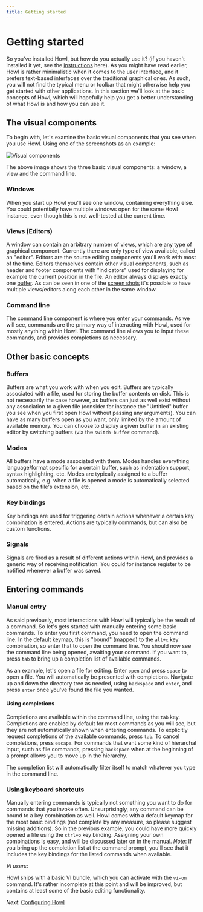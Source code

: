 ```yaml
---
title: Getting started
---
```


# Getting started

So you've installed Howl, but how do you actually use it? (if you haven't
installed it yet, see the [instructions](/getit.html) here). As you might have
read earlier, Howl is rather minimalistic when it comes to the user interface,
and it prefers text-based interfaces over the traditional graphical ones. As
such, you will not find the typical menu or toolbar that might otherwise help
you get started with other applications. In this section we'll look at the basic
concepts of Howl, which will hopefully help you get a better understanding of
what Howl is and how you can use it.

## The visual components

To begin with, let's examine the basic visual components that you see when you
use Howl. Using one of the screenshots as an example:

![Visual components](screenshots/steinom/buffer-structure.png)

The above image shows the three basic visual components: a window, a view and
the command line.

### Windows

When you start up Howl you'll see one window, containing everything else. You
could potentially have multiple windows open for the same Howl instance, even
though this is not well-tested at the current time.

### Views (Editors)

A window can contain an arbitrary number of views, which are any type of
graphical component. Currently there are only type of view available, called an
"editor". Editors are the source editing components you'll work with most of the
time. Editors themselves contain other visual components, such as header and
footer components with "indicators" used for displaying for example the current
position in the file. An editor always displays exactly one [buffer](#buffers).
As can be seen in one of the [screen
shots](/images/screenshots/howl-solarized.png) it's possible to have multiple
views/editors along each other in the same window.

### Command line

The command line component is where you enter your commands. As we will see,
commands are the primary way of interacting with Howl, used for mostly anything
within Howl. The command line allows you to input these commands, and provides
completions as necessary.

## Other basic concepts

### Buffers

Buffers are what you work with when you edit. Buffers are typically associated
with a file, used for storing the buffer contents on disk. This is not
necessarily the case however, as buffers can just as well exist without any
association to a given file (consider for instance the "Untitled" buffer you see
when you first open Howl without passing any arguments). You can have as many
buffers open as you want, only limited by the amount of available memory. You
can choose to display a given buffer in an existing editor by switching buffers
(via the `switch-buffer` command).

### Modes

All buffers have a mode associated with them. Modes handles everything
language/format specific for a certain buffer, such as indentation support,
syntax highlighting, etc. Modes are typically assigned to a buffer
automatically, e.g. when a file is opened a mode is automatically selected based
on the file's extension, etc.

### Key bindings

Key bindings are used for triggering certain actions whenever a certain key
combination is entered. Actions are typically commands, but can also be custom
functions.

### Signals

Signals are fired as a result of different actions within Howl, and provides a
generic way of receiving notification. You could for instance register to be
notified whenever a buffer was saved.

## Entering commands

### Manual entry

As said previously, most interactions with Howl will typically be the result of
a command. So let's gets started with manually entering some basic commands. To
enter you first command, you need to open the command line. In the default keymap,
this is "bound" (mapped) to the `alt+x` key combination, so enter that to open
the command line. You should now see the command line being opened, awaiting your
command. If you want to, press `tab` to bring up a completion list of available
commands.

As an example, let's open a file for editing. Enter `open` and press `space` to
open a file. You will automatically be presented with completions. Navigate up
and down the directory tree as needed, using `backspace` and `enter`, and press
`enter` once you've found the file you wanted.

#### Using completions

Completions are available within the command line, using the `tab` key. Completions
are enabled by default for most commands as you will see, but they are not
automatically shown when entering commands. To explicitly request completions of
the available commands, press `tab`. To cancel completions, press `escape`. For
commands that want some kind of hierarchal input, such as file commands,
pressing `backspace` when at the beginning of a prompt allows you to move up in
the hierarchy.

The completion list will automatically filter itself to match whatever you type
in the command line.

### Using keyboard shortcuts

Manually entering commands is typically not something you want to do for
commands that you invoke often. Unsurprisingly, any command can be bound to a
key combination as well. Howl comes with a default keymap for the most basic
bindings (not complete by any measure, so please suggest missing additions). So
in the previous example, you could have more quickly opened a file using the
`ctrl+o` key binding. Assigning your own combinations is easy, and will be
discussed later on in the manual. *Note*: If you bring up the completion list at
the command prompt, you'll see that it includes the key bindings for the listed
commands when available.

*VI users*:

Howl ships with a basic VI bundle, which you can activate with the `vi-on`
command. It's rather incomplete at this point and will be improved, but contains
at least some of the basic editing functionality.

*Next*: [Configuring Howl](configuration.html)
